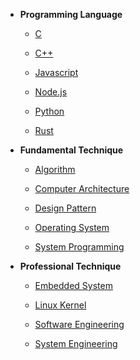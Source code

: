 - **Programming Language**

  - [C](c/c.md)

  - [C++](cpp/cpp.md)

  - [Javascript](javascript/javascript.md) 

  - [Node.js](nodejs/nodejs.md)

  - [Python](python/python.md)
  
  - [Rust](rust/rust.md)




- **Fundamental Technique**
  - [Algorithm](algorithm/algorithm.md)

  - [Computer Architecture](ca/ca.md)

  - [Design Pattern](dp/dp.md)

  - [Operating System](os/os.md)

  - [System Programming](sysp/sysp.md)




- **Professional Technique**

  - [Embedded System](embedded/embedded.md)

  - [Linux Kernel](linux/linux.md)

  - [Software Engineering](swe/swe.md)

  - [System Engineering](syse/syse.md)

